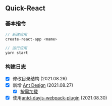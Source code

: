 <!--
 * @Author: 刘晨曦
 * @Date: 2021-08-26 16:19:51
 * @LastEditTime: 2021-08-30 14:16:57
 * @LastEditors: Please set LastEditors
 * @Description: In User Settings Edit
 * @FilePath: \react\react-demo\README.md
-->

## Quick-React

### 基本指令

```js
// 新建应用
create-react-app <name>

// 运行应用
yarn start
```

### 构建日志

- [x] 修改目录结构 (2021.08.26)
- [x] 新增 [Ant Design](https://ant.design/docs/react/introduce-cn) (2021.08.27)
  - [x] [按需加载](https://zhuanlan.zhihu.com/p/163135023)
- [x] 使用[antd-dayjs-webpack-plugin](https://github.com/ant-design/antd-dayjs-webpack-plugin) (2021.08.30)
